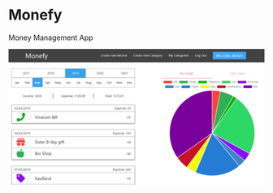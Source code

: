 # Monefy
Money Management App

![soft28237798-08b42c74-6950-11e7-8c9d-76344b16e9d5](https://raw.githubusercontent.com/iarnaudov/Monefy/master/src/resources/monefy-readme.png)